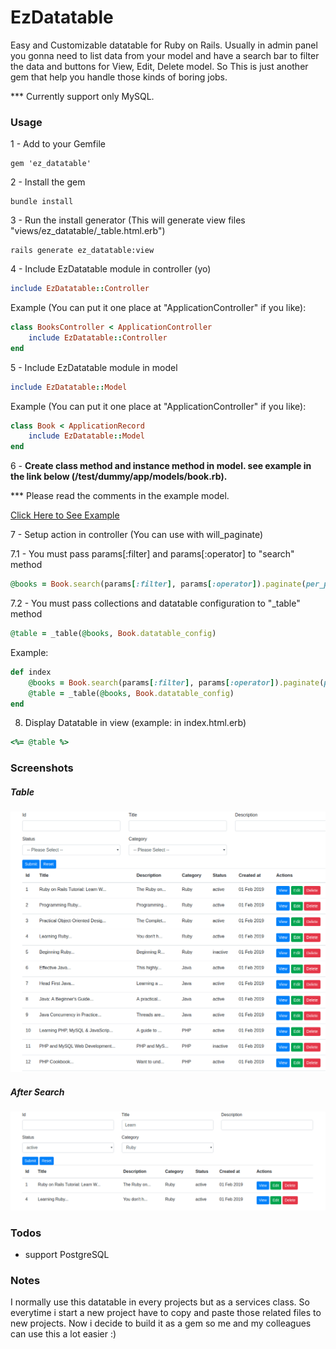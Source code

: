 # EzDatatable

Easy and Customizable datatable for Ruby on Rails. Usually in admin panel you gonna need to list data from your 
model and have a search bar to filter the data and buttons for View, Edit, Delete model. 
So This is just another gem that help you handle those kinds of boring jobs. 

*** Currently support only MySQL.

### Usage

1 - Add to your Gemfile

```
gem 'ez_datatable'
```

2 - Install the gem

```
bundle install
```

3 - Run the install generator (This will generate view files "views/ez_datatable/_table.html.erb")

```
rails generate ez_datatable:view
```

4 - Include EzDatatable module in controller (yo)

```ruby
include EzDatatable::Controller
```

Example (You can put it one place at "ApplicationController" if you like): 

```ruby
class BooksController < ApplicationController
	include EzDatatable::Controller
end
```
 
5 - Include EzDatatable module in model

```ruby
include EzDatatable::Model
```

Example (You can put it one place at "ApplicationController" if you like): 

```ruby
class Book < ApplicationRecord
	include EzDatatable::Model
end
```

6 - **Create class method and instance method in model. see example in the link below (/test/dummy/app/models/book.rb).**

*** Please read the comments in the example model.

[Click Here to See Example](test/dummy/app/models/book.rb)

7 - Setup action in controller (You can use with will_paginate)

7.1 - You must pass params[:filter] and params[:operator] to "search" method

```ruby
@books = Book.search(params[:filter], params[:operator]).paginate(per_page: 10, page: params[:page])
```

7.2 - You must pass collections and datatable configuration to "_table" method

```ruby
@table = _table(@books, Book.datatable_config)
```

Example:

```ruby
def index
	@books = Book.search(params[:filter], params[:operator]).paginate(per_page: 10, page: params[:page])
	@table = _table(@books, Book.datatable_config)
end
```

8. Display Datatable in view (example: in index.html.erb)

```ruby
<%= @table %>
```

### Screenshots

##### Table

![Before](screenshots/example_before.png)

##### After Search

![After](screenshots/example_after.png)

### Todos

- support PostgreSQL 

### Notes

I normally use this datatable in every projects but as a services class. So everytime i start a new project have to copy and paste those related files to new projects. 
Now i decide to build it as a gem so me and my colleagues can use this a lot easier :)